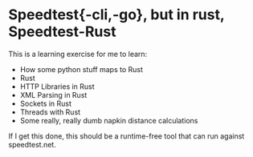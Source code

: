 # Speedtest{-cli,-go}, but in rust, Speedtest-Rust

This is a learning exercise for me to learn:

* How some python stuff maps to Rust
* Rust
* HTTP Libraries in Rust
* XML Parsing in Rust
* Sockets in Rust
* Threads with Rust
* Some really, really dumb napkin distance calculations

If I get this done, this should be a runtime-free tool that can run against
speedtest.net. 
